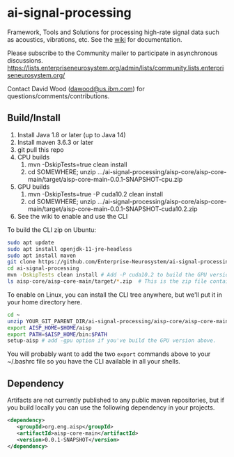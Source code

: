 # ai-signal-processing
Framework, Tools and Solutions for processing high-rate signal data such as acoustics, vibrations, etc. See the <a href="https://github.com/Enterprise-Neurosystem/ai-signal-processing/wiki">wiki</a> for documentation.

Please subscribe to the Community mailer to participate in asynchronous discussions. https://lists.enterpriseneurosystem.org/admin/lists/community.lists.enterpriseneurosystem.org/

Contact David Wood (dawood@us.ibm.com) for questions/comments/contributions.

## Build/Install
1. Install Java 1.8 or later (up to Java 14)
1. Install maven 3.6.3 or later
1. git pull this repo
1. CPU builds
   1. mvn -DskipTests=true clean install
   1. cd SOMEWHERE; unzip .../ai-signal-processing/aisp-core/aisp-core-main/target/aisp-core-main-0.0.1-SNAPSHOT-cpu.zip
1. GPU builds
   1. mvn -DskipTests=true -P cuda10.2 clean install
   1. cd SOMEWHERE; unzip .../ai-signal-processing/aisp-core/aisp-core-main/target/aisp-core-main-0.0.1-SNAPSHOT-cuda10.2.zip   
1. See the wiki to enable and use the CLI

To build the CLI zip on Ubuntu:
```bash
sudo apt update
sudo apt install openjdk-11-jre-headless
sudo apt install maven
git clone https://github.com/Enterprise-Neurosystem/ai-signal-processing.git
cd ai-signal-processing
mvn -DskipTests clean install # Add -P cuda10.2 to build the GPU version
ls aisp-core/aisp-core-main/target/*.zip  # This is the zip file containing the CLI
```
To enable on Linux, you can install the CLI tree anywhere, but we'll put it in your home directory here.
```bash
cd ~
unzip YOUR_GIT_PARENT_DIR/ai-signal-processing/aisp-core/aisp-core-main/target/aisp-core-main-*.zip
export AISP_HOME=$HOME/aisp
export PATH=$AISP_HOME/bin:$PATH
setup-aisp # add -gpu option if you've build the GPU version above.
```
You will probably want to add the two `export` commands above to your ~/.bashrc file so you have the CLI available in all your shells.

## Dependency
Artifacts are not currently published to any public maven repositories, but if you build locally you can use
the following dependency in your projects.
```xml
<dependency>
   <groupId>org.eng.aisp</groupId>
   <artifactId>aisp-core-main</artifactId>
   <version>0.0.1-SNAPSHOT</version>
</dependency>
```



